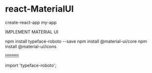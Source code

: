 # react-MaterialUI


create-react-app my-app

IMPLEMENT MATERIAL UI

npm install typeface-roboto --save
npm install @material-ui/core
npm install @material-ui/icons


!!!!!!!!!!!

import 'typeface-roboto';
